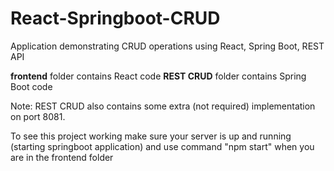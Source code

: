 # React-Springboot-CRUD
Application demonstrating CRUD operations using React, Spring Boot, REST API


**frontend** folder contains React code
**REST CRUD** folder contains Spring Boot code

Note: REST CRUD also contains some extra (not required) implementation on port 8081.



To see this project working make sure your server is up and running (starting springboot application) and use command "npm start" when you are in the frontend folder
